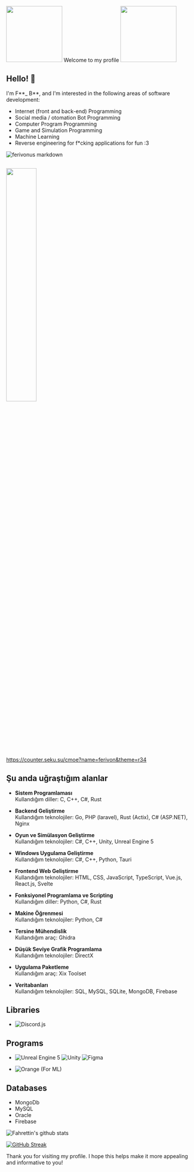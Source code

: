 <!---
Ferivonus/Ferivonus is a ✨ special ✨ repository because its `README.md` (this file) appears on your GitHub profile.
You can click the Preview link to take a look at your changes.

- 👋 Hi, I’m @Ferivonus
- 👀 I’m interested in Internet programing, and game developing
- 🌱 I’m currently learning python, Unreal engine 5, and unity
- 📫 And you can reach me on ferivonus@hotmail.com


--->

<img src="https://media.tenor.com/BJ-9w-MUVCMAAAAC/tis100-sad.gif" width="150"> Welcome to my profile <img src="https://media.tenor.com/BJ-9w-MUVCMAAAAC/tis100-sad.gif" width="150">

## Hello! 👋


I'm F**\_ B**, and I'm interested in the following areas of software development:

- Internet (front and back-end) Programming
- Social media / otomation Bot Programming
- Computer Program Programming
- Game and Simulation Programming
- Machine Learning
- Reverse engineering for f\*cking applications for fun :3

![ferivonus markdown](https://counter.seku.su/cmoe?name=ferivonus&theme=r34)

<p align=""><img src="https://komarev.com/ghpvc/?username=Ferivonus&style=flat-square&color=blue" alt=""></p>

<img width="40%" src="https://github-readme-stats.vercel.app/api/top-langs/?username=Ferivonus&layout=compact&bg_color=0d1117&border_color=0d1117&text-color:79ff97&langs_count=12&hide=ShaderLab,javascript,css,scss,html&theme=tokyonight">

https://counter.seku.su/cmoe?name=ferivon&theme=r34

## Şu anda uğraştığım alanlar

- **Sistem Programlaması**  
  Kullandığım diller: C, C++, C#, Rust

- **Backend Geliştirme**  
  Kullandığım teknolojiler: Go, PHP (laravel), Rust (Actix), C# (ASP.NET), Nginx

- **Oyun ve Simülasyon Geliştirme**  
  Kullandığım teknolojiler: C#, C++, Unity, Unreal Engine 5

- **Windows Uygulama Geliştirme**  
  Kullandığım teknolojiler: C#, C++, Python, Tauri

- **Frontend Web Geliştirme**  
  Kullandığım teknolojiler: HTML, CSS, JavaScript, TypeScript, Vue.js, React.js, Svelte

- **Fonksiyonel Programlama ve Scripting**  
  Kullandığım diller: Python, C#, Rust
- **Makine Öğrenmesi**  
  Kullandığım teknolojiler: Python, C#
- **Tersine Mühendislik**  
  Kullandığım araç: Ghidra
- **Düşük Seviye Grafik Programlama**  
  Kullandığım teknolojiler: DirectX

- **Uygulama Paketleme**  
  Kullandığım araç: Xix Toolset

- **Veritabanları**  
  Kullandığım teknolojiler: SQL, MySQL, SQLite, MongoDB, Firebase

## Libraries

- ![Discord.js](https://img.icons8.com/color/48/000000/discord-logo.png)

## Programs

- ![Unreal Engine 5](https://img.icons8.com/color/48/000000/unreal-engine.png) ![Unity](https://img.icons8.com/ios-filled/50/000000/unity.png) ![Figma](https://img.icons8.com/color/48/000000/figma.png)

- ![Orange](https://img.icons8.com/color/48/000000/orange.png) (For ML)

## Databases

- MongoDb
- MySQL
- Oracle
- Firebase

![Fahrettin's github stats](https://github-readme-stats.vercel.app/api?username=Ferivonus&show_icons=true&theme=cobalt)

[![GitHub Streak](https://streak-stats.demolab.com?user=Ferivonus&theme=dark)](https://git.io/streak-stats)

Thank you for visiting my profile. I hope this helps make it more appealing and informative to you!
